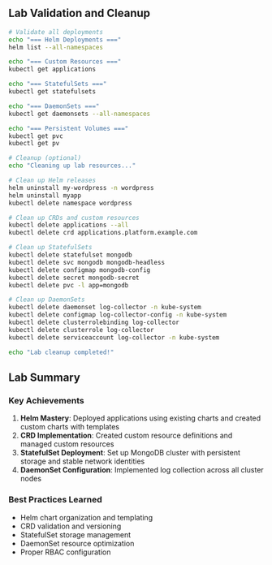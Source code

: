 ## Lab Validation and Cleanup

```bash
# Validate all deployments
echo "=== Helm Deployments ==="
helm list --all-namespaces

echo "=== Custom Resources ==="
kubectl get applications

echo "=== StatefulSets ==="
kubectl get statefulsets

echo "=== DaemonSets ==="
kubectl get daemonsets --all-namespaces

echo "=== Persistent Volumes ==="
kubectl get pvc
kubectl get pv

# Cleanup (optional)
echo "Cleaning up lab resources..."

# Clean up Helm releases
helm uninstall my-wordpress -n wordpress
helm uninstall myapp
kubectl delete namespace wordpress

# Clean up CRDs and custom resources
kubectl delete applications --all
kubectl delete crd applications.platform.example.com

# Clean up StatefulSets
kubectl delete statefulset mongodb
kubectl delete svc mongodb mongodb-headless
kubectl delete configmap mongodb-config
kubectl delete secret mongodb-secret
kubectl delete pvc -l app=mongodb

# Clean up DaemonSets
kubectl delete daemonset log-collector -n kube-system
kubectl delete configmap log-collector-config -n kube-system
kubectl delete clusterrolebinding log-collector
kubectl delete clusterrole log-collector
kubectl delete serviceaccount log-collector -n kube-system

echo "Lab cleanup completed!"
```

## Lab Summary

### Key Achievements

1. **Helm Mastery**: Deployed applications using existing charts and created custom charts with templates
2. **CRD Implementation**: Created custom resource definitions and managed custom resources
3. **StatefulSet Deployment**: Set up MongoDB cluster with persistent storage and stable network identities
4. **DaemonSet Configuration**: Implemented log collection across all cluster nodes

### Best Practices Learned

- Helm chart organization and templating
- CRD validation and versioning
- StatefulSet storage management
- DaemonSet resource optimization
- Proper RBAC configuration
